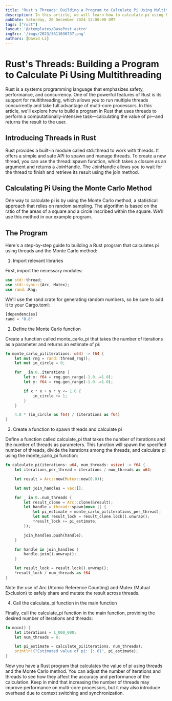 ```yaml
---
title: "Rust's Threads: Building a Program to Calculate Pi Using Multithreading"
description: In this article, we will learn how to calculate pi using Rust's threads and the Monte Carlo method.
pubDate: Saturday, 26 December 2024 13:00:00 GMT
tags: ["rust"]
layout: '@/templates/BasePost.astro'
imgSrc: '/imgs/2023/3611036737.png'
authors: [David Li]
---
```


# Rust's Threads: Building a Program to Calculate Pi Using Multithreading
Rust is a systems programming language that emphasizes safety, performance, and concurrency. One of the powerful features of Rust is its support for multithreading, which allows you to run multiple threads concurrently and take full advantage of multi-core processors. In this article, we'll explore how to build a program in Rust that uses threads to perform a computationally-intensive task—calculating the value of pi—and returns the result to the user.

## Introducing Threads in Rust
Rust provides a built-in module called std::thread to work with threads. It offers a simple and safe API to spawn and manage threads. To create a new thread, you can use the thread::spawn function, which takes a closure as an argument and returns a JoinHandle. The JoinHandle allows you to wait for the thread to finish and retrieve its result using the join method.

## Calculating Pi Using the Monte Carlo Method
One way to calculate pi is by using the Monte Carlo method, a statistical approach that relies on random sampling. The algorithm is based on the ratio of the areas of a square and a circle inscribed within the square. We'll use this method in our example program.

## The Program
Here's a step-by-step guide to building a Rust program that calculates pi using threads and the Monte Carlo method:

1. Import relevant libraries

First, import the necessary modules:

```rust
use std::thread;
use std::sync::{Arc, Mutex};
use rand::Rng;
```

We'll use the rand crate for generating random numbers, so be sure to add it to your Cargo.toml:
```rust
[dependencies]
rand = "0.8"
```

2. Define the Monte Carlo function

Create a function called monte_carlo_pi that takes the number of iterations as a parameter and returns an estimate of pi:

```rust
fn monte_carlo_pi(iterations: u64) -> f64 {
    let mut rng = rand::thread_rng();
    let mut in_circle = 0;

    for _ in 0..iterations {
        let x: f64 = rng.gen_range(-1.0..=1.0);
        let y: f64 = rng.gen_range(-1.0..=1.0);

        if x * x + y * y <= 1.0 {
            in_circle += 1;
        }
    }

    4.0 * (in_circle as f64) / (iterations as f64)
}
```

3. Create a function to spawn threads and calculate pi

Define a function called calculate_pi that takes the number of iterations and the number of threads as parameters. This function will spawn the specified number of threads, divide the iterations among the threads, and calculate pi using the monte_carlo_pi function:

```rust
fn calculate_pi(iterations: u64, num_threads: usize) -> f64 {
    let iterations_per_thread = iterations / num_threads as u64;

    let result = Arc::new(Mutex::new(0.0));

    let mut join_handles = vec![];

    for _ in 0..num_threads {
        let result_clone = Arc::clone(&result);
        let handle = thread::spawn(move || {
            let pi_estimate = monte_carlo_pi(iterations_per_thread);
            let mut result_lock = result_clone.lock().unwrap();
            *result_lock += pi_estimate;
        });

        join_handles.push(handle);
    }

    for handle in join_handles {
        handle.join().unwrap();
    }

    let result_lock = result.lock().unwrap();
    *result_lock / num_threads as f64
}
```

Note the use of Arc (Atomic Reference Counting) and Mutex (Mutual Exclusion) to safely share and mutate the result across threads.

4. Call the calculate_pi function in the main function

Finally, call the calculate_pi function in the main function, providing the desired number of iterations and threads:

```rust
fn main() {
    let iterations = 1_000_000;
    let num_threads = 8;

    let pi_estimate = calculate_pi(iterations, num_threads);
    println!("Estimated value of pi: {:.6}", pi_estimate);
}
```

Now you have a Rust program that calculates the value of pi using threads and the Monte Carlo method. You can adjust the number of iterations and threads to see how they affect the accuracy and performance of the calculation. Keep in mind that increasing the number of threads may improve performance on multi-core processors, but it may also introduce overhead due to context switching and synchronization.